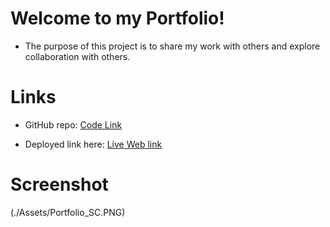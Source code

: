 # Welcome to my Portfolio!
- The purpose of this project is to share my work with others and explore collaboration with others.

# Links
* GitHub repo: 
[Code Link](https://github.com/ampieschke/PieschkePort)

* Deployed link here: 
[Live Web link](https://ampieschke.github.io/PieschkePort/)

# Screenshot
(./Assets/Portfolio_SC.PNG)